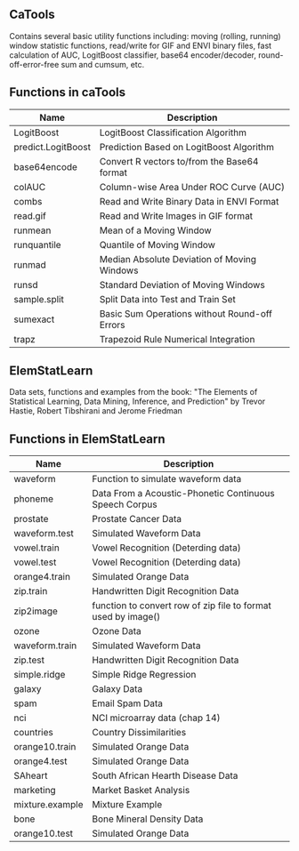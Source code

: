 ## CaTools

Contains several basic utility functions including: moving (rolling, running) window statistic functions, read/write for GIF and ENVI binary files, fast calculation of AUC, LogitBoost classifier, base64 encoder/decoder, round-off-error-free sum and cumsum, etc.

## Functions in caTools


| Name  | Description  |
|---|---|
| LogitBoost  |  LogitBoost Classification Algorithm |
| predict.LogitBoost  |  Prediction Based on LogitBoost Algorithm |
|  base64encode |  Convert R vectors to/from the Base64 format |
| colAUC  |  Column-wise Area Under ROC Curve (AUC) |
|  combs |  Read and Write Binary Data in ENVI Format |
| read.gif  |  Read and Write Images in GIF format |
| runmean  | Mean of a Moving Window  |
|  runquantile | Quantile of Moving Window |
| runmad  | Median Absolute Deviation of Moving Windows  |
|  runsd | Standard Deviation of Moving Windows  |
|  sample.split |  Split Data into Test and Train Set |
| sumexact  |  Basic Sum Operations without Round-off Errors |
| trapz  |  Trapezoid Rule Numerical Integration |

## ElemStatLearn
Data sets, functions and examples from the book: "The Elements of Statistical Learning, Data Mining, Inference, and Prediction" by Trevor Hastie, Robert Tibshirani and Jerome Friedman

##  Functions in ElemStatLearn 

|  Name | Description  |
|---|---|
|  waveform |   	Function to simulate waveform data |
| phoneme  |   	Data From a Acoustic-Phonetic Continuous Speech Corpus |
|  prostate |   	Prostate Cancer Data |
|  waveform.test |   	Simulated Waveform Data |
| vowel.train  |  	Vowel Recognition (Deterding data)  |
| vowel.test  |  	Vowel Recognition (Deterding data)  |
| orange4.train  |   	Simulated Orange Data |
| zip.train  |  	Handwritten Digit Recognition Data  |
|  zip2image |   	function to convert row of zip file to format used by image() |
| ozone  |   	Ozone Data |
| waveform.train  |   	Simulated Waveform Data |
| zip.test  |  	Handwritten Digit Recognition Data  |
| simple.ridge  |   	Simple Ridge Regression |
| galaxy  |   	Galaxy Data |
|  spam  |  	Email Spam Data |
| nci  |  	NCI microarray data (chap 14)  |
|  countries |  	Country Dissimilarities |
| orange10.train  |  	Simulated Orange Data  |
|  orange4.test |   	Simulated Orange Data |
|  SAheart |   	South African Hearth Disease Data |
| marketing  |   	Market Basket Analysis |
|  mixture.example |  	Mixture Example  |
|  bone |   	Bone Mineral Density Data |
|  orange10.test |   	Simulated Orange Data |

